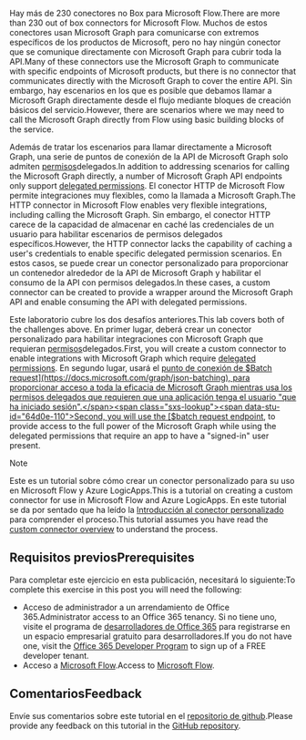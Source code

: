 <!-- markdownlint-disable MD002 MD041 -->

<span data-ttu-id="64d0e-101">Hay más de 230 conectores no Box para Microsoft Flow.</span><span class="sxs-lookup"><span data-stu-id="64d0e-101">There are more than 230 out of box connectors for Microsoft Flow.</span></span> <span data-ttu-id="64d0e-102">Muchos de estos conectores usan Microsoft Graph para comunicarse con extremos específicos de los productos de Microsoft, pero no hay ningún conector que se comunique directamente con Microsoft Graph para cubrir toda la API.</span><span class="sxs-lookup"><span data-stu-id="64d0e-102">Many of these connectors use the Microsoft Graph to communicate with specific endpoints of Microsoft products, but there is no connector that communicates directly with the Microsoft Graph to cover the entire API.</span></span> <span data-ttu-id="64d0e-103">Sin embargo, hay escenarios en los que es posible que debamos llamar a Microsoft Graph directamente desde el flujo mediante bloques de creación básicos del servicio.</span><span class="sxs-lookup"><span data-stu-id="64d0e-103">However, there are scenarios where we may need to call the Microsoft Graph directly from Flow using basic building blocks of the service.</span></span>

<span data-ttu-id="64d0e-104">Además de tratar los escenarios para llamar directamente a Microsoft Graph, una serie de puntos de conexión de la API de Microsoft Graph solo admiten [permisos](https://docs.microsoft.com/graph/permissions-reference)delegados.</span><span class="sxs-lookup"><span data-stu-id="64d0e-104">In addition to addressing scenarios for calling the Microsoft Graph directly, a number of Microsoft Graph API endpoints only support [delegated permissions](https://docs.microsoft.com/graph/permissions-reference).</span></span> <span data-ttu-id="64d0e-105">El conector HTTP de Microsoft Flow permite integraciones muy flexibles, como la llamada a Microsoft Graph.</span><span class="sxs-lookup"><span data-stu-id="64d0e-105">The HTTP connector in Microsoft Flow enables very flexible integrations, including calling the Microsoft Graph.</span></span> <span data-ttu-id="64d0e-106">Sin embargo, el conector HTTP carece de la capacidad de almacenar en caché las credenciales de un usuario para habilitar escenarios de permisos delegados específicos.</span><span class="sxs-lookup"><span data-stu-id="64d0e-106">However, the HTTP connector lacks the capability of caching a user's credentials to enable specific delegated permission scenarios.</span></span> <span data-ttu-id="64d0e-107">En estos casos, se puede crear un conector personalizado para proporcionar un contenedor alrededor de la API de Microsoft Graph y habilitar el consumo de la API con permisos delegados.</span><span class="sxs-lookup"><span data-stu-id="64d0e-107">In these cases, a custom connector can be created to provide a wrapper around the Microsoft Graph API and enable consuming the API with delegated permissions.</span></span>

<span data-ttu-id="64d0e-108">Este laboratorio cubre los dos desafíos anteriores.</span><span class="sxs-lookup"><span data-stu-id="64d0e-108">This lab covers both of the challenges above.</span></span> <span data-ttu-id="64d0e-109">En primer lugar, deberá crear un conector personalizado para habilitar integraciones con Microsoft Graph que requieran [permisos](https://docs.microsoft.com/graph/permissions-reference)delegados.</span><span class="sxs-lookup"><span data-stu-id="64d0e-109">First, you will create a custom connector to enable integrations with Microsoft Graph which require [delegated permissions](https://docs.microsoft.com/graph/permissions-reference).</span></span> <span data-ttu-id="64d0e-110">En segundo lugar, usará el [punto de conexión de $Batch request](https://docs.microsoft.com/graph/json-batching), para proporcionar acceso a toda la eficacia de Microsoft Graph mientras usa los permisos delegados que requieren que una aplicación tenga el usuario "que ha iniciado sesión".</span><span class="sxs-lookup"><span data-stu-id="64d0e-110">Second, you will use the [$batch request endpoint](https://docs.microsoft.com/graph/json-batching), to provide access to the full power of the Microsoft Graph while using the delegated permissions that require an app to have a "signed-in" user present.</span></span>

> [!NOTE]
> <span data-ttu-id="64d0e-111">Este es un tutorial sobre cómo crear un conector personalizado para su uso en Microsoft Flow y Azure LogicApps.</span><span class="sxs-lookup"><span data-stu-id="64d0e-111">This is a tutorial on creating a custom connector for use in Microsoft Flow and Azure LogicApps.</span></span> <span data-ttu-id="64d0e-112">En este tutorial se da por sentado que ha leído la [Introducción al conector personalizado](https://docs.microsoft.com/connectors/custom-connectors/) para comprender el proceso.</span><span class="sxs-lookup"><span data-stu-id="64d0e-112">This tutorial assumes you have read the [custom connector overview](https://docs.microsoft.com/connectors/custom-connectors/) to understand the process.</span></span>

## <a name="prerequisites"></a><span data-ttu-id="64d0e-113">Requisitos previos</span><span class="sxs-lookup"><span data-stu-id="64d0e-113">Prerequisites</span></span>

<span data-ttu-id="64d0e-114">Para completar este ejercicio en esta publicación, necesitará lo siguiente:</span><span class="sxs-lookup"><span data-stu-id="64d0e-114">To complete this exercise in this post you will need the following:</span></span>

- <span data-ttu-id="64d0e-115">Acceso de administrador a un arrendamiento de Office 365.</span><span class="sxs-lookup"><span data-stu-id="64d0e-115">Administrator access to an Office 365 tenancy.</span></span> <span data-ttu-id="64d0e-116">Si no tiene uno, visite el programa de [desarrolladores de Office 365](https://developer.microsoft.com/office/dev-program) para registrarse en un espacio empresarial gratuito para desarrolladores.</span><span class="sxs-lookup"><span data-stu-id="64d0e-116">If you do not have one, visit the [Office 365 Developer Program](https://developer.microsoft.com/office/dev-program) to sign up of a FREE developer tenant.</span></span>
- <span data-ttu-id="64d0e-117">Acceso a [Microsoft Flow](https://flow.microsoft.com/).</span><span class="sxs-lookup"><span data-stu-id="64d0e-117">Access to [Microsoft Flow](https://flow.microsoft.com/).</span></span>

## <a name="feedback"></a><span data-ttu-id="64d0e-118">Comentarios</span><span class="sxs-lookup"><span data-stu-id="64d0e-118">Feedback</span></span>

<span data-ttu-id="64d0e-119">Envíe sus comentarios sobre este tutorial en el [repositorio de github](https://github.com/microsoftgraph/msgraph-training-microsoftflow).</span><span class="sxs-lookup"><span data-stu-id="64d0e-119">Please provide any feedback on this tutorial in the [GitHub repository](https://github.com/microsoftgraph/msgraph-training-microsoftflow).</span></span>